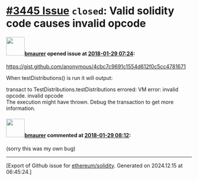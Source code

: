 # [\#3445 Issue](https://github.com/ethereum/solidity/issues/3445) `closed`: Valid solidity code causes invalid opcode

#### <img src="https://avatars.githubusercontent.com/u/1697319?u=0f8644a23a8967954b97c5548c194e72d54163c5&v=4" width="50">[bmaurer](https://github.com/bmaurer) opened issue at [2018-01-29 07:24](https://github.com/ethereum/solidity/issues/3445):

https://gist.github.com/anonymous/4cbc7c9691c1554d612f0c5cc4781671

When testDistributions() is run it will output:

transact to TestDistributions.testDistributions errored: VM error: invalid opcode.
invalid opcode	
	The execution might have thrown.
	Debug the transaction to get more information. 



#### <img src="https://avatars.githubusercontent.com/u/1697319?u=0f8644a23a8967954b97c5548c194e72d54163c5&v=4" width="50">[bmaurer](https://github.com/bmaurer) commented at [2018-01-29 08:12](https://github.com/ethereum/solidity/issues/3445#issuecomment-361169159):

(sorry this was my own bug)


-------------------------------------------------------------------------------



[Export of Github issue for [ethereum/solidity](https://github.com/ethereum/solidity). Generated on 2024.12.15 at 06:45:24.]
